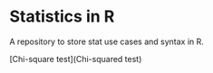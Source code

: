 # Statistics in R

A repository to store stat use cases and syntax in R.

[Chi-square test](Chi-squared test)
